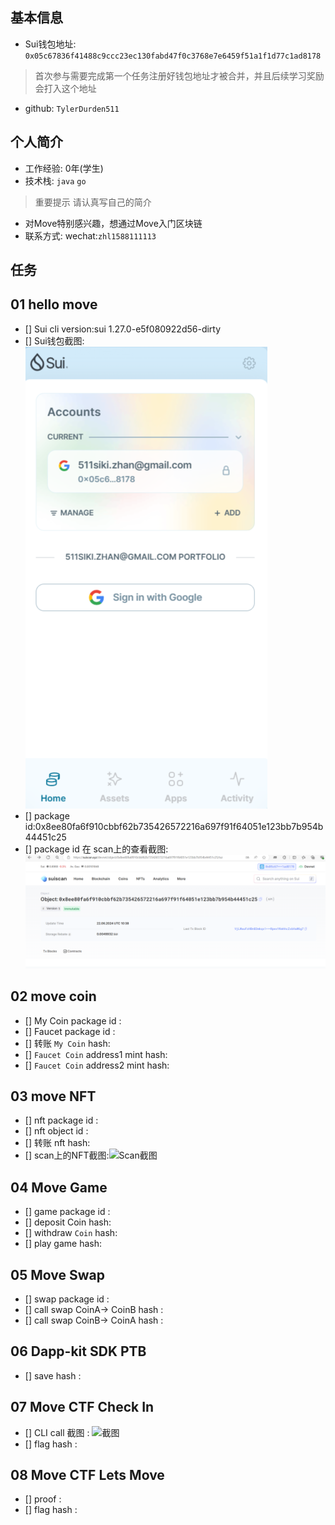 ## 基本信息
- Sui钱包地址: `0x05c67836f41488c9ccc23ec130fabd47f0c3768e7e6459f51a1f1d77c1ad8178`
> 首次参与需要完成第一个任务注册好钱包地址才被合并，并且后续学习奖励会打入这个地址
- github: `TylerDurden511`

## 个人简介
- 工作经验: 0年(学生)
- 技术栈: `java` `go` 
> 重要提示 请认真写自己的简介
- 对Move特别感兴趣，想通过Move入门区块链
- 联系方式: wechat:`zhl1588111113`

## 任务

##   01 hello move  
- [] Sui cli version:sui 1.27.0-e5f080922d56-dirty
- [] Sui钱包截图: ![Sui钱包截图](./images/wallet.png)
- [] package id:0x8ee80fa6f910cbbf62b735426572216a697f91f64051e123bb7b954b44451c25
- [] package id 在 scan上的查看截图:![Scan截图](./images/scanSearch.png)

##   02 move coin
- [] My Coin package id : 
- [] Faucet package id : 
- [] 转账 `My Coin` hash:
- [] `Faucet Coin` address1 mint hash:
- [] `Faucet Coin` address2 mint hash:

##   03 move NFT
- [] nft package id :
- [] nft object id : 
- [] 转账 nft  hash:
- [] scan上的NFT截图:![Scan截图](./images/你的图片地址)

##   04 Move Game
- [] game package id :
- [] deposit Coin hash:
- [] withdraw `Coin` hash:
- [] play game hash:

##   05 Move Swap
- [] swap package id :
- [] call swap CoinA-> CoinB  hash :
- [] call swap CoinB-> CoinA  hash :

##   06 Dapp-kit SDK PTB
- [] save hash :

##   07 Move CTF Check In
- [] CLI call 截图 : ![截图](./images/你的图片地址)
- [] flag hash :

##   08 Move CTF Lets Move
- [] proof : 
- [] flag hash :

